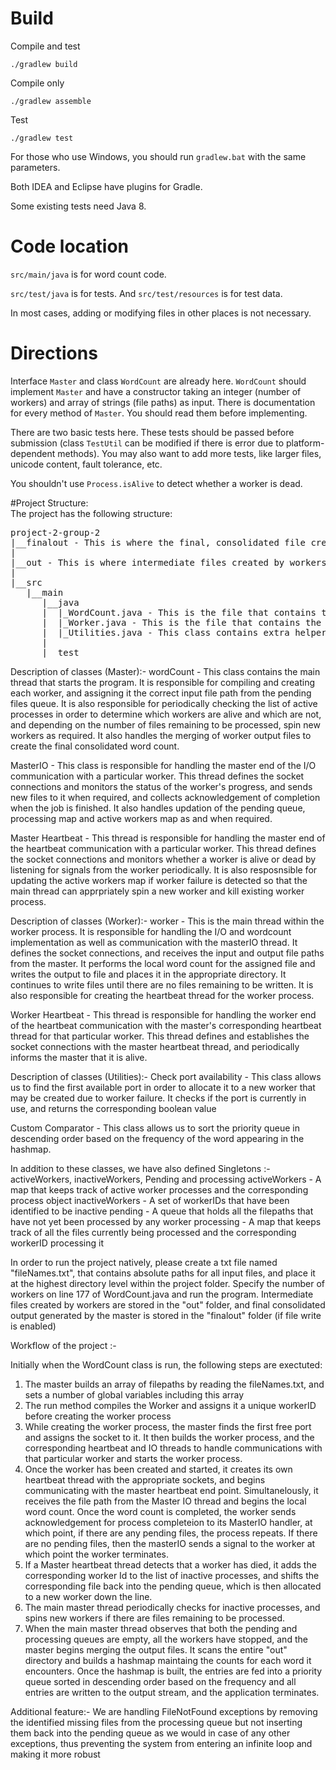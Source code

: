 # Build

Compile and test
```
./gradlew build
```

Compile only
```
./gradlew assemble
```

Test
```
./gradlew test
```

For those who use Windows, you should run `gradlew.bat` with the same parameters.

Both IDEA and Eclipse have plugins for Gradle.

Some existing tests need Java 8.


# Code location

`src/main/java` is for word count code.

`src/test/java` is for tests. And `src/test/resources` is for test data.

In most cases, adding or modifying files in other places is not necessary.


# Directions

Interface `Master` and class `WordCount` are already here.
`WordCount` should implement `Master` and have a constructor taking an integer (number of workers)
and array of strings (file paths) as input. There is documentation for every method of `Master`.
You should read them before implementing.

There are two basic tests here.
These tests should be passed before submission (class `TestUtil` can be modified
if there is error due to platform-dependent methods).
You may also want to add more tests, like larger files, unicode content, fault tolerance, etc.

You shouldn't use `Process.isAlive` to detect whether a worker is dead.

#Project Structure:  
The project has the following structure:  
<pre>
project-2-group-2
|__finalout - This is where the final, consolidated file created by the master is stored (if file writing is enabled)
|   
|__out - This is where intermediate files created by workers are stored
|
|__src  
   |__main  
      |__java  
      |  |_WordCount.java - This is the file that contains the code executed by the master node
      |	 |_Worker.java - This is the file that contains the worker code
      |	 |_Utilities.java - This class contains extra helper functions that are utilized in the master and workers.	
      |
      |__test  
</pre>

Description of classes (Master):-
wordCount - This class contains the main thread that starts the program. It is responsible for compiling and creating each worker, and 	     assigning it the correct input file path from the pending files queue. It is also responsible for periodically checking the list of active processes in order to determine which workers are alive and which are not, and depending on the number of files remaining to be processed, spin new workers as required. It also handles the merging of worker output files to create the final consolidated word count.

MasterIO - This class is responsible for handling the master end of the I/O communication with a particular worker. This thread defines the socket connections and monitors the status of the worker's progress, and sends new files to it when required, and collects acknowledgement of completion when the job is finished. It also handles updation of the pending queue, processing map and active workers map as and when required.

Master Heartbeat - This thread is responsible for handling the master end of the heartbeat communication with a particular worker. This thread defines the socket connections and monitors whether a worker is alive or dead by listening for signals from the worker periodically. It is also resposnsible for updating the active workers map if worker failure is detected so that the main thread can apprpriately spin a new worker and kill existing worker process.

Description of classes (Worker):-
worker - This is the main thread within the worker process. It is responsible for handling the I/O and wordcount implementation as well as communication with the masterIO thread. It defines the socket connections, and receives the input and output file paths from the master. It performs the local word count for the assigned file and writes the output to file and places it in the appropriate directory. It continues to write files until there are no files remaining to be written. It is also responsible for creating the heartbeat thread for the worker process.

Worker Heartbeat - This thread is responsible for handling the worker end of the heartbeat communication with the master's corresponding heartbeat thread for that particular worker. This thread defines and establishes the socket connections with the master heartbeat thread, and periodically informs the master that it is alive. 

Description of classes (Utilities):-
Check port availability - This class allows us to find the first available port in order to allocate it to a new worker that may be created due to worker failure. It checks if the port is currently in use, and returns the corresponding boolean value

Custom Comparator - This class allows us to sort the priority queue in descending order based on the frequency of the word appearing in the hashmap.

In addition to these classes, we have also defined Singletons :- activeWorkers, inactiveWorkers, Pending and processing
activeWorkers - A map that keeps track of active worker processes and the corresponding process object
inactiveWorkers - A  set of workerIDs that have been identified to be inactive
pending - A queue that holds all the filepaths that have not yet been processed by any worker
processing - A map that keeps track of all the files currently being processed and the corresponding workerID processing it

In order to run the project natively, please create a txt file named "fileNames.txt", that contains absolute paths for all input files, and place it at the highest directory level within the project folder. Specify the number of workers on line 177 of WordCount.java and run the program. Intermediate files created by workers are stored in the "out" folder, and final consolidated output generated by the master is stored in the "finalout" folder (if file write is enabled)

Workflow of the project :-

Initially when the WordCount class is run, the following steps are exectuted:
1. The master builds an array of filepaths by reading the fileNames.txt, and sets a number of global variables including this array
2. The run method compiles the Worker and assigns it a unique workerID before creating the worker process
3. While creating the worker process, the master finds the first free port and assigns the socket to it. It then builds the worker process, and the corresponding heartbeat and IO threads to handle communications with that particular worker and starts the worker process.
4. Once the worker has been created and started, it creates its own heartbeat thread with the appropriate sockets, and begins communicating with the master heartbeat end point. Simultanelously, it receives the file path from the Master IO thread and begins the local word count. Once the word count is completed, the worker sends acknowledgement for process completeion to its MasterIO handler, at which point, if there are any pending files, the process repeats. If there are no pending files, then the masterIO sends a signal to the worker at which point the worker terminates.
5. If a Master heartbeat thread detects that a worker has died, it adds the corresponding worker Id to the list of inactive processes, and shifts the corresponding file back into the pending queue, which is then allocated to a new worker down the line.
6. The main master thread periodically checks for inactive processes, and spins new workers if there are files remaining to be processed. 
7. When the main master thread observes that both the pending and processing queues are empty, all the workers have stopped, and the master begins merging the output files. It scans the entire "out" directory and builds a hashmap maintaing the counts for each word it encounters. Once the hashmap is built, the entries are fed into a priority queue sorted in descending order based on the frequency and all entries are written to the output stream, and the application terminates. 

Additional feature:- We are handling FileNotFound exceptions by removing the identified missing files from the processing queue but not inserting them back into the pending queue as we would in case of any other exceptions, thus preventing the system from entering an infinite loop and making it more robust 
